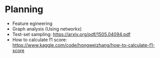 

# Planning

- Feature egineering
- Graph analysis (Using networkx)
- Test-set sampling: https://arxiv.org/pdf/1505.04094.pdf
- How to calculate f1 score: https://www.kaggle.com/code/hongweizhang/how-to-calculate-f1-score